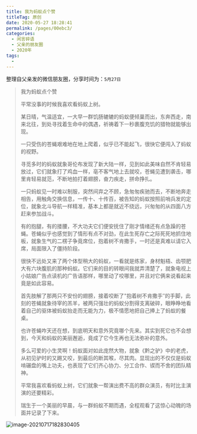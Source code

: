 ```yaml
---
title: 我为蚂蚁点个赞
titleTag: 原创
date: 2020-05-27 18:28:41
permalink: /pages/00ebc3/
categories:
  - 闲言碎语
  - 父亲的朋友圈
  - 2020年
tags:
  - 
---
```

整理自父亲发的微信朋友圈，分享时间为：`5月27日`

> 我为蚂蚁点个赞
>
> 平常没事的时候我喜欢看蚂蚁上树。
>
> 某日晴，气温适宜，一大早一群饥肠辘辘的蚂蚁便倾巢而出，东奔西走，南来北往，到处寻找着生命中的偶遇，祈祷着下一秒裹腹充饥的猎物就能够出现。
>
> 一只受伤的苍蝇艰难地在地上爬着，似乎已不能起飞，很快它便闯入了蚂蚁的视野。
>
> 寻觅多时的蚂蚁就象哥伦布发现了新大陆一样，见到如此美味自然不肯轻易放过，它们就象打了鸡血一样，亳不客气地上去就咬，苍蝇见遭到袭击，哪里肯轻易就范，不断地拍打着翅膀，奋力疾走，拼命挣扎。
>
> 一只蚂蚁见一时难以制服，突然间弃之不顾，急匆匆疾驰而去，不断地奔走相告，用触角交换信息，一传十、十传百，被告知的蚂蚁按照前哨兵发的定位，就象北斗导航一样精准，基本上都是就近不绕远，兴匆匆的从四面八方赶来参加战斗。
>
> 有的抱腿，有的搂腰，不大功夫它们便安抚住了刚才情绪还有点急躁的苍蝇。苍蝇似乎也感觉到了情形有点不对劲，在此生死存亡之际死死地抓住地板，就象生气的二楞子争竟席位，抱着树不肯撒手，一时还是真难以请它入席，局面限入了僵持阶段。
> 
> 很快不远处又来了两个体型稍大的蚂蚁，一看就是练家，身材魁梧、齿颚肥大有六块腹肌的那种蚂蚁。它们来的目的转眼间我就弄清楚了，就象电视上小姑娘广告点读机的广告语那样，哪里动了咬哪里，并且对它俩来说看起来竟是如此容易。
> 
> 首先肢解了那两只不安份的翅膀，接着咬断了"抱着树不肯撒手″的手脚，此刻的苍蝇就象待宰的羔羊，被两只强壮的蚂蚁分割得支离破碎，眼睁睁地看着自己的驱体被蚂蚁抬走而无能为力，极不情愿地把自己捧上了蚂蚁的餐桌。
> 
> 也许苍蝇咋天还在想，到底明天和意外究竟哪个先来。其实到死它也不会想到，今天和蚂蚁的美丽邂逅，竟成了它今生再也无法弥补的意外。
> 
> 多么可爱的小生灵啊！蚂蚁面对如此庞然大物，就象《黔之驴》中的老虎，从初见驴时的又踢又咬，到最后的断其喉，尽其肉。显现出的不仅仅是蚂蚁啃碾盘的嘴上功夫，也表现了它们齐心协力、分工合作、锲而不舍的团队精神。
> 
> 平常我喜欢看蚂蚁上树，它们就象一帮演出费不高的群众演员，有时比主演演的还要精彩。
> 
> 瑞生于一个美丽的早晨，与一群蚂蚁不期而遇，全程观看了这惊心动魄的场面并记录了下来。

![image-20210717182830405](http://t.eryajf.net/imgs/2021/09/8bdce93395da2f2d.jpg)